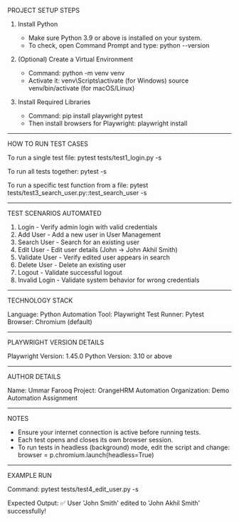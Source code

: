 PROJECT SETUP STEPS

1. Install Python
   - Make sure Python 3.9 or above is installed on your system.
   - To check, open Command Prompt and type:
     python --version

2. (Optional) Create a Virtual Environment
   - Command:
     python -m venv venv
   - Activate it:
     venv\Scripts\activate    (for Windows)
     source venv/bin/activate (for macOS/Linux)

3. Install Required Libraries
   - Command:
     pip install playwright pytest
   - Then install browsers for Playwright:
     playwright install

------------------------------------------------------------
HOW TO RUN TEST CASES

To run a single test file:
   pytest tests/test1_login.py -s

To run all tests together:
   pytest -s

To run a specific test function from a file:
   pytest tests/test3_search_user.py::test_search_user -s

------------------------------------------------------------
TEST SCENARIOS AUTOMATED

1. Login - Verify admin login with valid credentials
2. Add User - Add a new user in User Management
3. Search User - Search for an existing user
4. Edit User - Edit user details (John → John Akhil Smith)
5. Validate User - Verify edited user appears in search
6. Delete User - Delete an existing user
7. Logout - Validate successful logout
8. Invalid Login - Validate system behavior for wrong credentials

------------------------------------------------------------
TECHNOLOGY STACK

Language: Python
Automation Tool: Playwright
Test Runner: Pytest
Browser: Chromium (default)

------------------------------------------------------------
PLAYWRIGHT VERSION DETAILS

Playwright Version: 1.45.0
Python Version: 3.10 or above

------------------------------------------------------------
AUTHOR DETAILS

Name: Ummar Farooq
Project: OrangeHRM Automation
Organization: Demo Automation Assignment

------------------------------------------------------------
NOTES

- Ensure your internet connection is active before running tests.
- Each test opens and closes its own browser session.
- To run tests in headless (background) mode, edit the script and change:
     browser = p.chromium.launch(headless=True)

------------------------------------------------------------
EXAMPLE RUN

Command:
   pytest tests/test4_edit_user.py -s

Expected Output:
   ✅ User 'John Smith' edited to 'John Akhil Smith' successfully!

